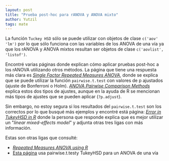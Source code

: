 ```yaml
---
layout: post
title: "Prueba post-hoc para rANOVA y ANOVA mixto"
author: Yutzil
tags: mate
---
```


La función `Tuckey HSD` sólo se puede utilizar con objetos de clase `c('aov' 'lm')` por lo que sólo funciona con las variables de los ANOVA de una vía ya que los rANOVA y ANOVA mixtos resultan ser objetos de clase  `c('aovlist', 'listof')`.

Encontré varias páginas donde explican cómo aplicar pruebas post-hoc a los rANOVA utilizando otros métodos. La página que tiene una respuesta más clara es [_Single Factor Repeated Measures ANOVA_](http://ww2.coastal.edu/kingw/statistics/R-tutorials/repeated.html), donde se explica que se puede utilizar la función `pairwise.t.test` con valores de p ajustados (ajuste de Bonferroni o Holm). [_ANOVA Pairwise Comparison Methods_](http://rtutorialseries.blogspot.mx/2011/03/r-tutorial-series-anova-pairwise.html) explica estos dos tipos de ajustes, aunque en la ayuda de R se mencionan más tipos de ajustes que se pueden aplicar (`?p.adjust`).

Sin embargo, no estoy segura si los resultados del `pairwise.t.test` son los correctos por lo que busqué más ejemplos y encontré está página: [_Error in TukeyHSD in R_](http://stackoverflow.com/questions/17534883/error-in-tukeyhsd-in-r) donde la persona que responde explica que es mejor utilizar un "_linear mixed-effects model_" y adjunta otras tres ligas con más información.

Estas son otras ligas que consulté:

- [_Repeated Measures ANOVA using R_](https://gribblelab.wordpress.com/2009/03/09/repeated-measures-anova-using-r/)
- [Esta página](http://statistics.ats.ucla.edu/stat/r/faq/posthoc.htm) usa pairwise.t.testy TukeyHSD para un ANOVA de una vía
